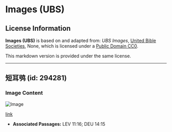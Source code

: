 # Images (UBS)

## License Information

**Images (UBS)** is based on and adapted from: _UBS Images_, [United Bible Societies](https://unitedbiblesocieties.org/), None, which is licensed under a [Public Domain CC0](https://creativecommons.org/public-domain/cc0/).

This markdown version is provided under the same license.



--------------------------------

## 短耳鸮 (id: 294281)

### Image Content

![Image](https://cdn.aquifer.bible/aquifer-content/resources/Media/WEB-0807_short-eared_owl.jpg)

[link](https://cdn.aquifer.bible/aquifer-content/resources/Media/WEB-0807_short-eared_owl.jpg)

* **Associated Passages:** LEV 11:16; DEU 14:15

